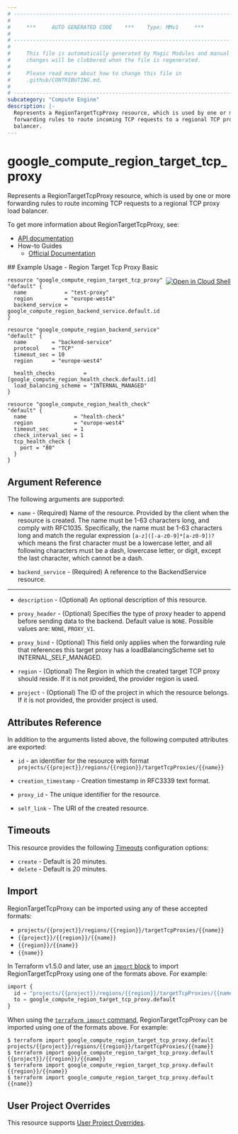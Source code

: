 ```yaml
---
# ----------------------------------------------------------------------------
#
#     ***     AUTO GENERATED CODE    ***    Type: MMv1     ***
#
# ----------------------------------------------------------------------------
#
#     This file is automatically generated by Magic Modules and manual
#     changes will be clobbered when the file is regenerated.
#
#     Please read more about how to change this file in
#     .github/CONTRIBUTING.md.
#
# ----------------------------------------------------------------------------
subcategory: "Compute Engine"
description: |-
  Represents a RegionTargetTcpProxy resource, which is used by one or more
  forwarding rules to route incoming TCP requests to a regional TCP proxy load
  balancer.
---
```


# google_compute_region_target_tcp_proxy

Represents a RegionTargetTcpProxy resource, which is used by one or more
forwarding rules to route incoming TCP requests to a regional TCP proxy load
balancer.


To get more information about RegionTargetTcpProxy, see:

* [API documentation](https://cloud.google.com/compute/docs/reference/rest/v1/regionTargetTcpProxies)
* How-to Guides
    * [Official Documentation](https://cloud.google.com/load-balancing/docs/tcp/internal-proxy)

<div class = "oics-button" style="float: right; margin: 0 0 -15px">
  <a href="https://console.cloud.google.com/cloudshell/open?cloudshell_git_repo=https%3A%2F%2Fgithub.com%2Fterraform-google-modules%2Fdocs-examples.git&cloudshell_image=gcr.io%2Fcloudshell-images%2Fcloudshell%3Alatest&cloudshell_print=.%2Fmotd&cloudshell_tutorial=.%2Ftutorial.md&cloudshell_working_dir=region_target_tcp_proxy_basic&open_in_editor=main.tf" target="_blank">
    <img alt="Open in Cloud Shell" src="//gstatic.com/cloudssh/images/open-btn.svg" style="max-height: 44px; margin: 32px auto; max-width: 100%;">
  </a>
</div>
## Example Usage - Region Target Tcp Proxy Basic


```hcl
resource "google_compute_region_target_tcp_proxy" "default" {
  name            = "test-proxy"
  region          = "europe-west4"
  backend_service = google_compute_region_backend_service.default.id
}

resource "google_compute_region_backend_service" "default" {
  name        = "backend-service"
  protocol    = "TCP"
  timeout_sec = 10
  region      = "europe-west4"

  health_checks         = [google_compute_region_health_check.default.id]
  load_balancing_scheme = "INTERNAL_MANAGED"
}

resource "google_compute_region_health_check" "default" {
  name               = "health-check"
  region             = "europe-west4"
  timeout_sec        = 1
  check_interval_sec = 1
  tcp_health_check {
    port = "80"
  }
}
```

## Argument Reference

The following arguments are supported:


* `name` -
  (Required)
  Name of the resource. Provided by the client when the resource is
  created. The name must be 1-63 characters long, and comply with
  RFC1035. Specifically, the name must be 1-63 characters long and match
  the regular expression `[a-z]([-a-z0-9]*[a-z0-9])?` which means the
  first character must be a lowercase letter, and all following
  characters must be a dash, lowercase letter, or digit, except the last
  character, which cannot be a dash.

* `backend_service` -
  (Required)
  A reference to the BackendService resource.


- - -


* `description` -
  (Optional)
  An optional description of this resource.

* `proxy_header` -
  (Optional)
  Specifies the type of proxy header to append before sending data to
  the backend.
  Default value is `NONE`.
  Possible values are: `NONE`, `PROXY_V1`.

* `proxy_bind` -
  (Optional)
  This field only applies when the forwarding rule that references
  this target proxy has a loadBalancingScheme set to INTERNAL_SELF_MANAGED.

* `region` -
  (Optional)
  The Region in which the created target TCP proxy should reside.
  If it is not provided, the provider region is used.

* `project` - (Optional) The ID of the project in which the resource belongs.
    If it is not provided, the provider project is used.


## Attributes Reference

In addition to the arguments listed above, the following computed attributes are exported:

* `id` - an identifier for the resource with format `projects/{{project}}/regions/{{region}}/targetTcpProxies/{{name}}`

* `creation_timestamp` -
  Creation timestamp in RFC3339 text format.

* `proxy_id` -
  The unique identifier for the resource.
* `self_link` - The URI of the created resource.


## Timeouts

This resource provides the following
[Timeouts](https://developer.hashicorp.com/terraform/plugin/sdkv2/resources/retries-and-customizable-timeouts) configuration options:

- `create` - Default is 20 minutes.
- `delete` - Default is 20 minutes.

## Import


RegionTargetTcpProxy can be imported using any of these accepted formats:

* `projects/{{project}}/regions/{{region}}/targetTcpProxies/{{name}}`
* `{{project}}/{{region}}/{{name}}`
* `{{region}}/{{name}}`
* `{{name}}`


In Terraform v1.5.0 and later, use an [`import` block](https://developer.hashicorp.com/terraform/language/import) to import RegionTargetTcpProxy using one of the formats above. For example:

```tf
import {
  id = "projects/{{project}}/regions/{{region}}/targetTcpProxies/{{name}}"
  to = google_compute_region_target_tcp_proxy.default
}
```

When using the [`terraform import` command](https://developer.hashicorp.com/terraform/cli/commands/import), RegionTargetTcpProxy can be imported using one of the formats above. For example:

```
$ terraform import google_compute_region_target_tcp_proxy.default projects/{{project}}/regions/{{region}}/targetTcpProxies/{{name}}
$ terraform import google_compute_region_target_tcp_proxy.default {{project}}/{{region}}/{{name}}
$ terraform import google_compute_region_target_tcp_proxy.default {{region}}/{{name}}
$ terraform import google_compute_region_target_tcp_proxy.default {{name}}
```

## User Project Overrides

This resource supports [User Project Overrides](https://registry.terraform.io/providers/hashicorp/google/latest/docs/guides/provider_reference#user_project_override).
